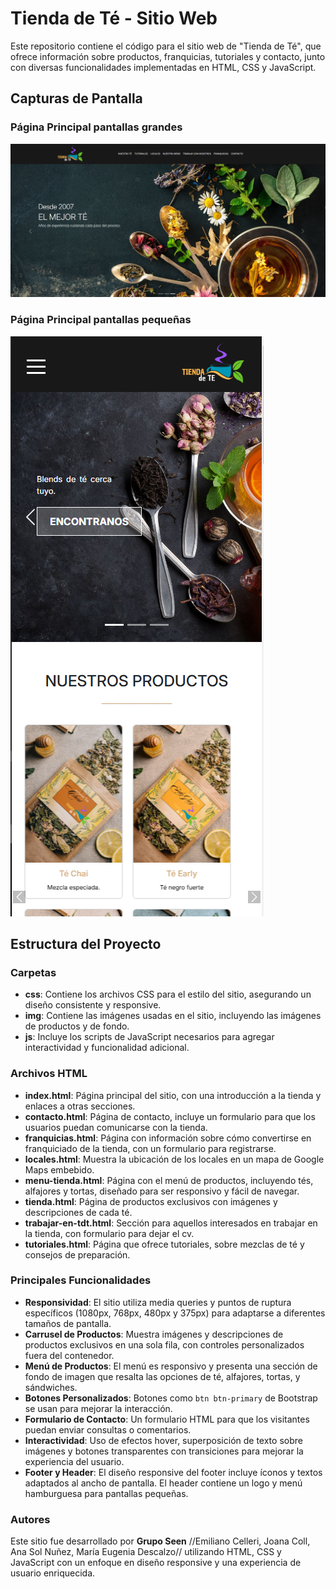 # Tienda de Té - Sitio Web

Este repositorio contiene el código para el sitio web de "Tienda de Té", que ofrece información sobre productos, franquicias, tutoriales y contacto, junto con diversas funcionalidades implementadas en HTML, CSS y JavaScript.

## Capturas de Pantalla

### Página Principal pantallas grandes
![Captura de pantalla de la página principal](img/Capturas/cap01.png)


### Página Principal pantallas pequeñas
![Captura de pantalla de la página principal](img/Capturas/cap02.png)

## Estructura del Proyecto

### Carpetas
- **css**: Contiene los archivos CSS para el estilo del sitio, asegurando un diseño consistente y responsive.
- **img**: Contiene las imágenes usadas en el sitio, incluyendo las imágenes de productos y de fondo.
- **js**: Incluye los scripts de JavaScript necesarios para agregar interactividad y funcionalidad adicional.

### Archivos HTML
- **index.html**: Página principal del sitio, con una introducción a la tienda y enlaces a otras secciones.
- **contacto.html**: Página de contacto, incluye un formulario para que los usuarios puedan comunicarse con la tienda.
- **franquicias.html**: Página con información sobre cómo convertirse en franquiciado de la tienda, con un formulario para registrarse.
- **locales.html**: Muestra la ubicación de los locales en un mapa de Google Maps embebido.
- **menu-tienda.html**: Página con el menú de productos, incluyendo tés, alfajores y tortas, diseñado para ser responsivo y fácil de navegar.
- **tienda.html**: Página de productos exclusivos con imágenes y descripciones de cada té.
- **trabajar-en-tdt.html**: Sección para aquellos interesados en trabajar en la tienda, con formulario para dejar el cv.
- **tutoriales.html**: Página que ofrece tutoriales, sobre mezclas de té y consejos de preparación.

### Principales Funcionalidades
- **Responsividad**: El sitio utiliza media queries y puntos de ruptura específicos (1080px, 768px, 480px y 375px) para adaptarse a diferentes tamaños de pantalla.
- **Carrusel de Productos**: Muestra imágenes y descripciones de productos exclusivos en una sola fila, con controles personalizados fuera del contenedor.
- **Menú de Productos**: El menú es responsivo y presenta una sección de fondo de imagen que resalta las opciones de té, alfajores, tortas, y sándwiches.
- **Botones Personalizados**: Botones como `btn btn-primary` de Bootstrap se usan para mejorar la interacción.
- **Formulario de Contacto**: Un formulario HTML para que los visitantes puedan enviar consultas o comentarios.
- **Interactividad**: Uso de efectos hover, superposición de texto sobre imágenes y botones transparentes con transiciones para mejorar la experiencia del usuario.
- **Footer y Header**: El diseño responsive del footer incluye íconos y textos adaptados al ancho de pantalla. El header contiene un logo y menú hamburguesa para pantallas pequeñas.

### Autores

Este sitio fue desarrollado por **Grupo Seen** //Emiliano Celleri, Joana Coll, Ana Sol Nuñez, María Eugenia Descalzo// utilizando HTML, CSS y JavaScript con un enfoque en diseño responsive y una experiencia de usuario enriquecida.
